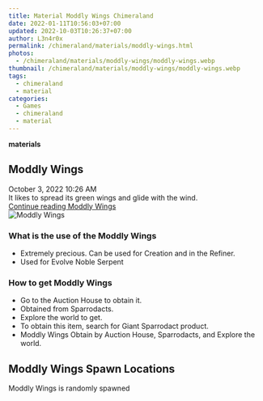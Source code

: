 ```yaml
---
title: Material Moddly Wings Chimeraland
date: 2022-01-11T10:56:03+07:00
updated: 2022-10-03T10:26:37+07:00
author: L3n4r0x
permalink: /chimeraland/materials/moddly-wings.html
photos:
  - /chimeraland/materials/moddly-wings/moddly-wings.webp
thumbnail: /chimeraland/materials/moddly-wings/moddly-wings.webp
tags:
  - chimeraland
  - material
categories:
  - Games
  - chimeraland
  - material
---
```


<link
  rel="stylesheet"
  href="https://rawcdn.githack.com/dimaslanjaka/Web-Manajemen/870a349/css/bootstrap-5-3-0-alpha3-wrapper.css"
/>
<section id="bootstrap-wrapper">
  <div data-bs-theme="dark">
    <div
      class="row g-0 border rounded overflow-hidden flex-md-row mb-4 shadow-sm position-relative bg-dark text-light"
    >
      <div class="col p-4 d-flex flex-column position-static">
        <strong class="d-inline-block mb-2 text-success">materials</strong>
        <h2 class="mb-0">Moddly Wings</h2>
        <div class="mb-1 text-muted">October 3, 2022 10:26 AM</div>
        <div class="mb-2 border p-1">
          It likes to spread its green wings and glide with the wind.
        </div>
        <a
          href="/chimeraland/materials/moddly-wings.html"
          class="stretched-link d-none text-primary"
          >Continue reading Moddly Wings</a
        >
      </div>
      <div class="col-auto d-none d-md-block d-lg-block">
        <img
          src="https://www.webmanajemen.com/chimeraland/materials/moddly-wings/moddly-wings.webp"
          alt="Moddly Wings"
        />
      </div>
    </div>
    <div class="row">
      <div class="col-lg-6 col-12 mb-2">
        <div class="card">
          <div class="card-body">
            <h3 class="card-title">What is the use of the Moddly Wings</h3>
            <div class="card-text">
              <ul>
                <li>
                  Extremely precious. Can be used for Creation and in the
                  Refiner.
                </li>
                <li>Used for Evolve Noble Serpent</li>
              </ul>
            </div>
          </div>
        </div>
      </div>
      <div class="col-lg-6 col-12 mb-2">
        <div class="card">
          <div class="card-body">
            <h3 class="card-title">How to get Moddly Wings</h3>
            <div class="card-text">
              <ul>
                <li>Go to the Auction House to obtain it.</li>
                <li>Obtained from Sparrodacts.</li>
                <li>Explore the world to get.</li>
                <li>
                  To obtain this item, search for Giant Sparrodact product.
                </li>
                <li>
                  Moddly Wings Obtain by Auction House, Sparrodacts, and Explore
                  the world.
                </li>
              </ul>
            </div>
          </div>
        </div>
      </div>
      <div class="col-12 mb-2">
        <h2>Moddly Wings Spawn Locations</h2>
        <p>Moddly Wings is randomly spawned</p>
      </div>
    </div>
  </div>
</section>